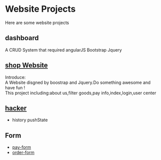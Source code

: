 # Website Projects

 Here are some website projects 
 
## dashboard 
    
   A CRUD System that required angularJS Bootstrap Jquery

## [shop Website](http://htmlpreview.github.io/?https://github.com/yhtml5/YHTML5-WEB/blob/master/51pay/inc/indx.html)  
  Introduce:   
  A Website disgned by boostrap and Jquery.Do something awesome and have fun !  
  This project including:about us,filter goods,pay info,index,login,user center  
## [hacker](http://htmlpreview.github.io/?https://github.com/yhtml5/YHTML5-WEB/blob/master/51pay/inc/index.html)   
 * history pushState


## Form 
 * [pay-form](http://htmlpreview.github.io/?https://github.com/yhtml5/YHTML5-WEB/blob/master/form/pay-details/pay-details.html)  
 * [order-form](http://htmlpreview.github.io/?https://github.com/yhtml5/YHTML5-WEB/blob/master/pay-form/form.html)  

